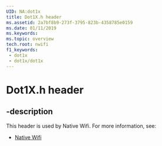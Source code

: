 ```yaml
---
UID: NA:dot1x
title: Dot1X.h header
ms.assetid: 2a7bf8b9-273f-3795-823b-4358785e0159
ms.date: 01/11/2019
ms.keywords: 
ms.topic: overview
tech.root: nwifi
f1_keywords:
 - dot1x
 - dot1x/dot1x
---
```


# Dot1X.h header


## -description

This header is used by Native Wifi. For more information, see:

- [Native Wifi](../_nwifi/index.md)

